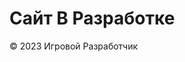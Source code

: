 <h1>Сайт В Разработке</h1>
    <footer>
        <p>&copy; 2023 Игровой Разработчик</p>
    </footer>
